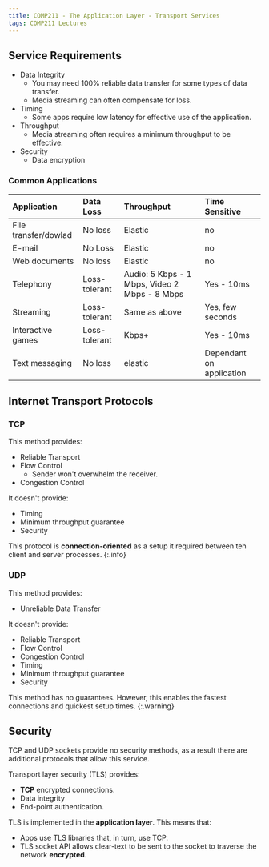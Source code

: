 ```yaml
---
title: COMP211 - The Application Layer - Transport Services
tags: COMP211 Lectures
---
```

## Service Requirements

* Data Integrity
	* You may need 100% reliable data transfer for some types of data transfer.
	* Media streaming can often compensate for loss.
* Timing
	* Some apps require low latency for effective use of the application.
* Throughput
	* Media streaming often requires a minimum throughput to be effective.
* Security
	* Data encryption
	
### Common Applications

| Application | Data Loss | Throughput | Time Sensitive |
| :-- | :-- | :-- | :-- |
| File transfer/dowlad | No loss | Elastic | no |
| E-mail | No Loss | Elastic | no |
| Web documents | No loss | Elastic | no |
| Telephony | Loss-tolerant | Audio: 5 Kbps - 1 Mbps, Video 2 Mbps - 8 Mbps | Yes - 10ms |
| Streaming | Loss-tolerant | Same as above | Yes, few seconds |
| Interactive games | Loss-tolerant | Kbps+ | Yes - 10ms |
| Text messaging | No loss | elastic | Dependant on application |

## Internet Transport Protocols
### TCP
This method provides:

* Reliable Transport
* Flow Control
	* Sender won't overwhelm the receiver.
* Congestion Control

It doesn't provide:

* Timing
* Minimum throughput guarantee
* Security

This protocol is **connection-oriented** as a setup it required between teh client and server processes.
{:.info}

### UDP
This method provides:

* Unreliable Data Transfer

It doesn't provide:

* Reliable Transport
* Flow Control
* Congestion Control
* Timing
* Minimum throughput guarantee
* Security

This method has no guarantees. However, this enables the fastest connections and quickest setup times.
{:.warning}

## Security
TCP and UDP sockets provide no security methods, as a result there are additional protocols that allow this service.

Transport layer security (TLS) provides:

* **TCP** encrypted connections.
* Data integrity
* End-point authentication.

TLS is implemented in the **application layer**. This means that:

* Apps use TLS libraries that, in turn, use TCP.
* TLS socket API allows clear-text to be sent to the socket to traverse the network **encrypted**.